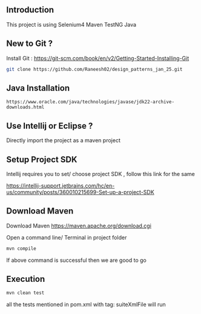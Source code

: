 ## Introduction
This project is using Selenium4 Maven TestNG Java

## New to Git ?

Install Git : https://git-scm.com/book/en/v2/Getting-Started-Installing-Git

```sh
git clone https://github.com/Raneesh02/design_patterns_jan_25.git
```

## Java Installation

```
https://www.oracle.com/java/technologies/javase/jdk22-archive-downloads.html
```


## Use Intellij or Eclipse ?

Directly import the project as a maven project

## Setup Project SDK
Intellij requires you to set/ choose project SDK , follow this link for the same

https://intellij-support.jetbrains.com/hc/en-us/community/posts/360010215699-Set-up-a-project-SDK

## Download Maven

Download Maven https://maven.apache.org/download.cgi

Open a command line/ Terminal in project folder
```sh
mvn compile
```

If above command is successful then we are good to go

## Execution

```sh
mvn clean test
```

all the tests mentioned in pom.xml with tag: suiteXmlFile will run

